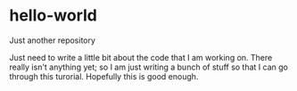 # hello-world
Just another repository

Just need to write a little bit about the code that I am working on. There really isn't anything yet; so I am just writing a bunch of stuff so that I can go through this turorial. Hopefully this is good enough. 
